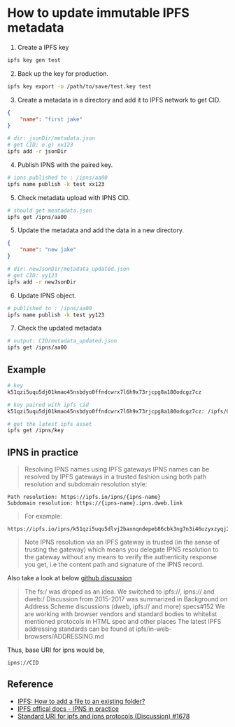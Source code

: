 # How to update immutable IPFS metadata

1. Create a IPFS key

```sh
ipfs key gen test
```

2. Back up the key for production.

```sh
ipfs key export -o /path/to/save/test.key test
```

3. Create a metadata in a directory and add it to IPFS network to get CID. 

```json:metadata.json
{
    "name": "first jake"
}
```

```sh
# dir: jsonDir/metadata.json
# get CID: e.g) xx123
ipfs add -r jsonDir
```

4. Publish IPNS with the paired key.

```sh
# ipns published to : /ipns/aa00
ipfs name publish -k test xx123
```

5. Check metadata upload with IPNS CID.

```sh
# should get meatadata.json
ipfs get /ipns/aa00
```

5. Update the metadata and add the data in a new directory. 

```json:metadata_updated.json
{
    "name": "new jake"
}
```

```sh
# dir: newJsonDir/metadata_updated.json
# get CID: yy123
ipfs add -r newJsonDir
```

6. Update IPNS object.

```sh
# published to : /ipns/aa00
ipfs name publish -k test yy123
```

7. Check the updated metadata

```sh
# output: CID/metadata_updated.json
ipfs get /ipns/aa00
```

## Example

```sh
# key
k51qzi5uqu5dj01kmao45nsbdyo0ffndcwrx7l6h9x73rjcpg8a180odcgz7cz

# key paired with ipfs cid
k51qzi5uqu5dj01kmao45nsbdyo0ffndcwrx7l6h9x73rjcpg8a180odcgz7cz: /ipfs/QmarWQ2trPqnvgRVFPqz5U7ATQ8DkJyrtvwjU3m2e82qPN

# get the latest ipfs asset 
ipfs get /ipns/key
```

## IPNS in practice

> Resolving IPNS names using IPFS gateways
IPNS names can be resolved by IPFS gateways in a trusted fashion using both path resolution and subdomain resolution style:

```
Path resolution: https://ipfs.io/ipns/{ipns-name}
Subdomain resolution: https://{ipns-name}.ipns.dweb.link
```

> For example:

```
https://ipfs.io/ipns/k51qzi5uqu5dlvj2baxnqndepeb86cbk3ng7n3i46uzyxzyqj2xjonzllnv0v8
```

> Note IPNS resolution via an IPFS gateway is trusted (in the sense of trusting the gateway) which means you delegate IPNS resolution to the gateway without any means to verify the authenticity response you get, i.e the content path and signature of the IPNS record.

Also take a look at below [github discussion](https://github.com/ipfs/kubo/issues/1678)

> The fs:/ was droped as an idea. We switched to ipfs://, ipns:// and dweb:/
Discussion from 2015-2017 was summarized in Background on Address Scheme discussions (dweb, ipfs:// and more) specs#152
> We are working with browser vendors and standard bodies to whitelist mentioned protocols in HTML spec and other places
The latest IPFS addressing standards can be found at ipfs/in-web-browsers/ADDRESSING.md

Thus, base URI for ipns would be, 

```
ipns://CID
```

## Reference

- [IPFS: How to add a file to an existing folder?](https://stackoverflow.com/questions/39803954/ipfs-how-to-add-a-file-to-an-existing-folder)
- [IPFS offical docs - IPNS in practice](https://docs.ipfs.tech/concepts/ipns/#ipns-in-practice)
- [Standard URI for ipfs and ipns protocols (Discussion) #1678](https://github.com/ipfs/kubo/issues/1678)
